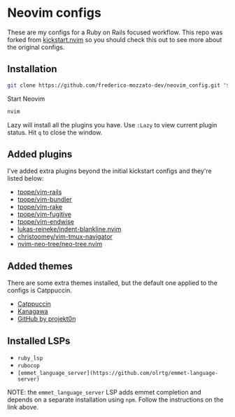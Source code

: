# Neovim configs

These are my configs for a Ruby on Rails focused workflow. This repo was forked from [kickstart.nvim](https://github.com/nvim-lua/kickstart.nvim) so you should check this out to see more about the original configs.

## Installation

```sh
git clone https://github.com/frederico-mozzato-dev/neovim_config.git "${XDG_CONFIG_HOME:-$HOME/.config}"/nvim
```
Start Neovim

```sh
nvim
```

Lazy will install all the plugins you have. Use `:Lazy` to view
current plugin status. Hit `q` to close the window.

## Added plugins

I've added extra plugins beyond the initial kickstart configs and they're listed below:

- [tpope/vim-rails](https://github.com/tpope/vim-rails)
- [tpope/vim-bundler](https://github.com/tpope/vim-bundler)
- [tpope/vim-rake](https://github.com/tpope/vim-rake)
- [tpope/vim-fugitive](https://github.com/tpope/vim-fugitive)
- [tpope/vim-endwise](https://github.com/tpope/vim-endwise)
- [lukas-reineke/indent-blankline.nvim](https://github.com/lukas-reineke/indent-blankline.nvim)
- [christoomey/vim-tmux-navigator](https://github.com/christoomey/vim-tmux-navigator)
- [nvim-neo-tree/neo-tree.nvim](https://github.com/nvim-neo-tree/neo-tree.nvim)

## Added themes
There are some extra themes installed, but the default one applied to the configs is Catppuccin.

- [Catppuccin](https://github.com/catppuccin/nvim)
- [Kanagawa](https://github.com/rebelot/kanagawa.nvim)
- [GitHub by projekt0n](https://github.com/projekt0n/github-nvim-theme)


## Installed LSPs
- `ruby_lsp`
- `rubocop`
- `[emmet_language_server](https://github.com/olrtg/emmet-language-server)`

NOTE: the `emmet_language_server` LSP adds emmet completion and depends on a separate installation using `npm`. Follow the instructions on the link above.
